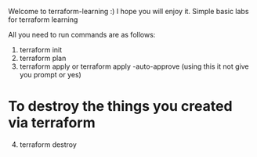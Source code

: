 Welcome to terraform-learning :)
I hope you will enjoy it.
Simple basic labs for terraform learning

All you need to run commands are as follows:

1. terraform init
2. terraform plan
3. terraform apply or terraform apply -auto-approve (using this it not give you prompt or yes)

# To destroy the things you created via terraform
4. terraform destroy
